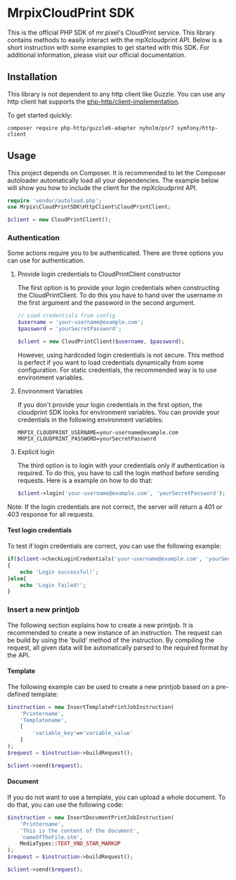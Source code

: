 # MrpixCloudPrint SDK
This is the official PHP SDK of mr.pixel's CloudPrint service. This library contains methods to easily interact with the
mpXcloudprint API. Below is a short instruction with some examples to get started with this SDK. For additional 
information, please visit our official documentation.

## Installation
This library is not dependent to any http client like Guzzle. You can use any http client hat supports the 
[php-http/client-implementation](https://packagist.org/providers/php-http/client-implementation).

To get started quickly:

```
composer require php-http/guzzle6-adapter nyholm/psr7 symfony/http-client
```

## Usage
This project depends on Composer. It is recommended to let the Composer autoloader automatically load all your 
dependencies. The example below will show you how to include the client for the mpXcloudprint API.

```php
require 'vendor/autoload.php';
use Mrpix\CloudPrintSDK\HttpClient\CloudPrintClient;

$client = new CloudPrintClient();
```
### Authentication
Some actions require you to be authenticated. There are three options you can use for authentication.

1. Provide login credentials to CloudPrintClient constructor

    The first option is to provide your login credentials when constructing the CloudPrintClient.
    To do this you have to hand over the username in the first argument and the password in the 
    second argument.
    
    ```php
    // Load credentials from config
    $username = 'your-username@example.com';
    $password = 'yourSecretPassword';
    
    $client = new CloudPrintClient($username, $password);
    ```
   
   However, using hardcoded login credentials is not secure. This method is perfect if you want to load credentials 
   dynamically from some configuration. For static credentials, the recommended way is to use environment variables.

2. Environment Variables

    If you don't provide your login credentials in the first option, the cloudprint SDK looks for environment variables.
    You can provide your credentials in the following environment variables:
    
    ```
    MRPIX_CLOUDPRINT_USERNAME=your-username@example.com
    MRPIX_CLOUDPRINT_PASSWORD=yourSecretPassword
    ```

3. Explicit login

    The third option is to login with your credentials only if authentication is required.
    To do this, you have to call the login method before sending requests.
    Here is a example on how to do that:
    
    ```php
    $client->login('your-username@example.com', 'yourSecretPassword');
    ```

Note: If the login credentials are not correct, the server will return a 401 or 403 response for all requests.

#### Test login credentials
To test if login credentials are correct, you can use the following example:

```php
if($client->checkLoginCredentials('your-username@example.com', 'yourSecretPassword'))
{
    echo 'Login successful!';
}else{
    echo 'Login failed!';
}
```

### Insert a new printjob
The following section explains how to create a new printjob. It is recommended to create a new instance of an instruction.
The request can be build by using the 'build' method of the instruction. By compiling the request, all given data will be 
automatically parsed to the required format by the API.

#### Template
The following example can be used to create a new printjob based on a pre-defined template:

```php
$instruction = new InsertTemplatePrintJobInstruction(
    'Printername', 
    'Templatename',
    [
        'variable_key'=>'variable_value'
    ]
);
$request = $instruction->buildRequest();

$client->send($request);
```

#### Document
If you do not want to use a template, you can upload a whole document. To do that, you can use the following code:

```php
$instruction = new InsertDocumentPrintJobInstruction(
    'Printername', 
    'This is the content of the document', 
    'nameOfTheFile.stm', 
    MediaTypes::TEXT_VND_STAR_MARKUP
);
$request = $instruction->buildRequest();

$client->send($request);
```